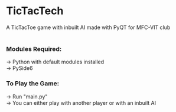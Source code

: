 # TicTacTech

A TicTacToe game with inbuilt AI made with PyQT for MFC-VIT club<br><br>

### Modules Required:
-> Python with default modules installed<br>
-> PySide6

### To Play the Game:
-> Run "main.py"<br>
-> You can either play with another player or with an inbuilt AI
